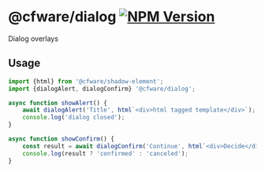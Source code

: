 # @cfware/dialog [![NPM Version][npm-image]][npm-url]

Dialog overlays

## Usage

```js
import {html} from '@cfware/shadow-element';
import {dialogAlert, dialogConfirm} '@cfware/dialog';

async function showAlert() {
	await dialogAlert('Title', html`<div>html tagged template</div>`);
	console.log('dialog closed');
}

async function showConfirm() {
	const result = await dialogConfirm('Continue', html`<div>Decide</div>`);
	console.log(result ? 'confirmed' : 'canceled');
}

```

[npm-image]: https://img.shields.io/npm/v/@cfware/dialog.svg
[npm-url]: https://npmjs.org/package/@cfware/dialog
